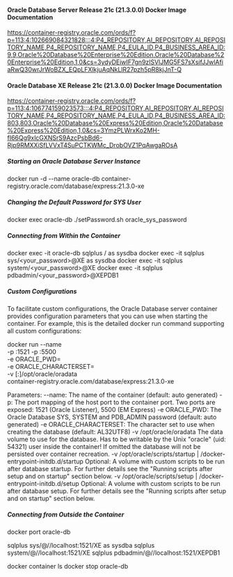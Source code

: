 #### Oracle Database Server Release 21c (21.3.0.0) Docker Image Documentation
https://container-registry.oracle.com/ords/f?p=113:4:102669084321828:::4:P4_REPOSITORY,AI_REPOSITORY,AI_REPOSITORY_NAME,P4_REPOSITORY_NAME,P4_EULA_ID,P4_BUSINESS_AREA_ID:9,9,Oracle%20Database%20Enterprise%20Edition,Oracle%20Database%20Enterprise%20Edition,1,0&cs=3ydyDEiwIF7gn9zlSVlJMG5FS7sXsifJJwlAfiaRwQ30wrJrWoBZX_EQpLFXlkjuAqNkLlR27pzh5pR8kjJnT-Q

#### Oracle Database XE Release 21c (21.3.0.0) Docker Image Documentation
https://container-registry.oracle.com/ords/f?p=113:4:106774159023573:::4:P4_REPOSITORY,AI_REPOSITORY,AI_REPOSITORY_NAME,P4_REPOSITORY_NAME,P4_EULA_ID,P4_BUSINESS_AREA_ID:803,803,Oracle%20Database%20Express%20Edition,Oracle%20Database%20Express%20Edition,1,0&cs=3YmzPLWrxKo2MH-fI66Qg9xlcGXNSrS9AzcPsbBd6-Rjp9RMXXiSfLVVxT4SuPCTKWMc_DrobOVZ1PqAwgaROsA

##### Starting an Oracle Database Server Instance
docker run -d --name oracle-db container-registry.oracle.com/database/express:21.3.0-xe

##### Changing the Default Password for SYS User
docker exec oracle-db ./setPassword.sh oracle_sys_password

##### Connecting from Within the Container
docker exec -it oracle-db sqlplus / as sysdba
docker exec -it <oracle-db> sqlplus sys/<your_password>@XE as sysdba
docker exec -it <oracle-db> sqlplus system/<your_password>@XE
docker exec -it <oracle-db> sqlplus pdbadmin/<your_password>@XEPDB1

##### Custom Configurations
To facilitate custom configurations, the Oracle Database server container provides configuration parameters that you can use when starting the container. For example, this is the detailed docker run command supporting all custom configurations:

docker run --name <container name> \
-p <host port>:1521 -p <host port>:5500 \
-e ORACLE_PWD=<your database passwords> \
-e ORACLE_CHARACTERSET=<your character set> \
-v [<host mount point>:]/opt/oracle/oradata \
container-registry.oracle.com/database/express:21.3.0-xe

Parameters:
--name:        The name of the container (default: auto generated)
-p:            The port mapping of the host port to the container port.
Two ports are exposed: 1521 (Oracle Listener), 5500 (EM Express)
-e ORACLE_PWD: The Oracle Database SYS, SYSTEM and PDB_ADMIN password (default: auto generated)
-e ORACLE_CHARACTERSET:
The character set to use when creating the database (default: AL32UTF8)
-v /opt/oracle/oradata
The data volume to use for the database.
Has to be writable by the Unix "oracle" (uid: 54321) user inside the container!
If omitted the database will not be persisted over container recreation.
-v /opt/oracle/scripts/startup | /docker-entrypoint-initdb.d/startup
Optional: A volume with custom scripts to be run after database startup.
For further details see the "Running scripts after setup and on startup" section below.
-v /opt/oracle/scripts/setup | /docker-entrypoint-initdb.d/setup
Optional: A volume with custom scripts to be run after database setup.
For further details see the "Running scripts after setup and on startup" section below.

##### Connecting from Outside the Container
docker port oracle-db

sqlplus sys/<your password>@//localhost:1521/XE as sysdba
sqlplus system/<your password>@//localhost:1521/XE
sqlplus pdbadmin/<your password>@//localhost:1521/XEPDB1

docker container ls
docker stop oracle-db